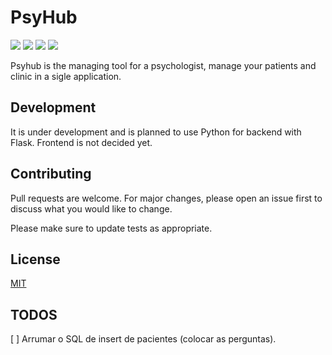# PsyHub

![](https://img.shields.io/github/license/antunesdq/PsyHub)
![](https://img.shields.io/github/last-commit/antunesdq/PsyHub)
![](https://img.shields.io/github/v/release/antunesdq/PsyHub)
![](https://img.shields.io/github/commit-activity/w/antunesdq/PsyHub)

Psyhub is the managing tool for a psychologist, manage your patients and clinic in a sigle application.

## Development

It is under development and is planned to use Python for backend with Flask. Frontend is not decided yet.

## Contributing
Pull requests are welcome. For major changes, please open an issue first to discuss what you would like to change.

Please make sure to update tests as appropriate.

## License
[MIT](https://choosealicense.com/licenses/mit/)


## TODOS
[ ] Arrumar o SQL de insert de pacientes (colocar as perguntas).
